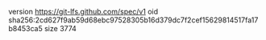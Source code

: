 version https://git-lfs.github.com/spec/v1
oid sha256:2cd627f9ab59d68ebc97528305b16d379dc7f2cef15629814517fa17b8453ca5
size 3774
